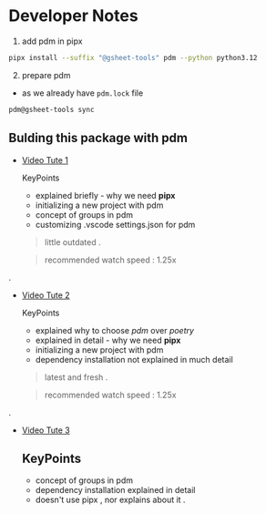 # Developer Notes


1. add pdm in pipx
```sh
pipx install --suffix "@gsheet-tools" pdm --python python3.12
```

2. prepare pdm
- as we already have `pdm.lock` file
```sh
pdm@gsheet-tools sync
```


## Bulding this package with pdm

- [Video Tute 1](https://www.youtube.com/watch?v=qOIWNSTYfcc)
    
    KeyPoints
    -   explained briefly - why we need **pipx**
    -   initializing a new project with pdm
    -   concept of groups in pdm
    -   customizing .vscode settings.json for pdm

    > little outdated .

    > recommended watch speed : 1.25x

.

- [Video Tute 2](https://www.youtube.com/watch?v=cOFyf0_CDhI)
    
    KeyPoints
    -   explained why to choose *pdm* over *poetry*
    -   explained in detail - why we need **pipx**
    -   initializing a new project with pdm
    -   dependency installation not explained in much detail
    
    > latest and fresh .

    > recommended watch speed : 1.25x

.

- [Video Tute 3](https://www.youtube.com/watch?v=wh8RUrg6f6o&t=399s)

    KeyPoints
    - 
    -   concept of groups in pdm
    -   dependency installation explained in detail
    -   doesn't use pipx , nor explains about it .